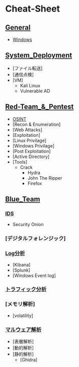 # Cheat-Sheet
## [General](01_General/)
- [Windows](01_General/01_Windows.md)
## [System_Deployment](02_System_Deployment/)
- [ファイル転送]
- [通信点検]
- [VM]
  - Kali Linux
  - Vulnerable AD
## [Red-Team_&_Pentest](03_Red-Team_and_Pentest/)
- [OSINT](OSINT/)
- [Recon & Enumeration]
- [Web Attacks]
- [Exploitation]
- [Linux Privilage]
- [Windows Privilage]
- [Post Exploitation]
- [Active Directory]
- [Tools]
  - Crack
    - Hydra
    - John The Ripper
    - Firefox
## [Blue_Team](04_Blue-Team/)
### [IDS]()
- Security Onion
### [デジタルフォレンジック]
### [Log分析]()
- [Kibana]
- [Splunk]
- [Windows Event log]
### [トラフィック分析]()
### [メモリ解析]
- [volatility]

### [マルウェア解析](#)
- [表層解析]
- [動的解析]
- [静的解析]
  - [Ghidra]
